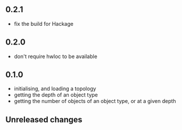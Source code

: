 ## 0.2.1
* fix the build for Hackage

## 0.2.0
* don't require hwloc to be available

## 0.1.0
* initialising, and loading a topology
* getting the depth of an object type
* getting the number of objects of an object type, or at a given depth

## Unreleased changes

